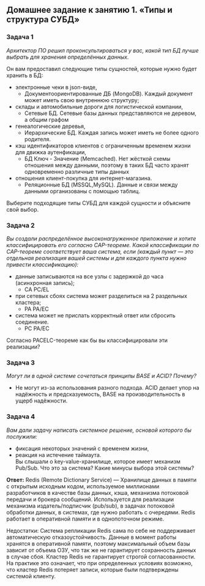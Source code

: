 ## Домашнее задание к занятию 1. «Типы и структура СУБД»

### Задача 1
*Архитектор ПО решил проконсультироваться у вас, какой тип БД лучше выбрать для хранения определённых данных.*

Он вам предоставил следующие типы сущностей, которые нужно будет хранить в БД:

* электронные чеки в json-виде,
  * Документоориентированные ДБ (MongoDB). Каждый документ может иметь свою внутреннюю структуру;
* склады и автомобильные дороги для логистической компании,
  * Сетевые БД. Сетевые базы данных представляются не деревом, а общим графом
* генеалогические деревья,
  * Иерархические БД. Каждая запись может иметь не более одного родителя.
* кэш идентификаторов клиентов с ограниченным временем жизни для движка аутенфикации,
  * БД Ключ - Значение (Memcached). Нет жёсткой схемы отношения между данными, поэтому в таких БД часто хранят одновременно различные типы данных
* отношения клиент-покупка для интернет-магазина.
  * Реляционные БД (MSSQL,MySQL). Данные и связи между данными организованы с помощью таблиц.        


Выберите подходящие типы СУБД для каждой сущности и объясните свой выбор.

### Задача 2
*Вы создали распределённое высоконагруженное приложение и хотите классифицировать его согласно CAP-теореме. Какой классификации по CAP-теореме соответствует ваша система, если (каждый пункт — это отдельная реализация вашей системы и для каждого пункта нужно привести классификацию):*

* данные записываются на все узлы с задержкой до часа (асинхронная запись);
  * CA PC/EL
* при сетевых сбоях система может разделиться на 2 раздельных кластера;
  * PA PA/EC
* система может не прислать корректный ответ или сбросить соединение.
  * PC PA/EC


Согласно PACELC-теореме как бы вы классифицировали эти реализации?

### Задача 3
*Могут ли в одной системе сочетаться принципы BASE и ACID? Почему?*
  * Не могут из-за использования разного подхода. ACID делает упор на надёжность и предсказуемость, BASE на производительность в ущерб надёжности.

### Задача 4
*Вам дали задачу написать системное решение, основой которого бы послужили:*

* фиксация некоторых значений с временем жизни,
* реакция на истечение таймаута.   
Вы слышали о key-value-хранилище, которое имеет механизм Pub/Sub. Что это за система? Какие минусы выбора этой системы?

**Ответ:** Redis (Remote Dictionary Service) — Хранилище данных в памяти с открытым исходным кодом, используемое миллионами разработчиков в качестве базы данных, кэша, механизма потоковой передачи и брокера сообщений. Используется для реализации механизма издатель/подписчик (pub/sub), в задачах потоковой обработки данных, в системах, где нужно работать с очередями. Redis работает в оперативной памяти и в однопоточном режиме.

Недостатки:
Система репликации Redis сама по себе не поддерживает автоматическую отказоустойчивость.
Данные в момент работы хранятся в оперативной памяти, поэтому максимальный объем базы зависит от объема ОЗУ, что так же не гарантирует сохранность данных в случае сбоя. 
Кластер Redis не гарантирует строгой согласованности. На практике это означает, что при определенных условиях возможно, что кластер Redis потеряет записи, которые были подтверждены системой клиенту.
